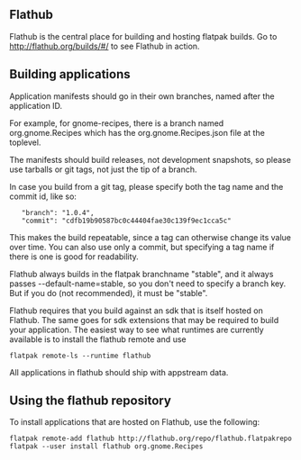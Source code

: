 Flathub
-------

Flathub is the central place for building and hosting flatpak builds.
Go to http://flathub.org/builds/#/ to see Flathub in action.

Building applications
---------------------

Application manifests should go in their own branches, named after the application ID.

For example, for gnome-recipes, there is a branch named org.gnome.Recipes which has
the org.gnome.Recipes.json file at the toplevel.

The manifests should build releases, not development snapshots, so please use
tarballs or git tags, not just the tip of a branch.

In case you build from a git tag, please specify both the tag name and the commit id, like so:
```
   "branch": "1.0.4",
   "commit": "cdfb19b90587bc0c44404fae30c139f9ec1cca5c"
```
This makes the build repeatable, since a tag can otherwise change its value over time.
You can also use only a commit, but specifying a tag name if there is one is good for readability.

Flathub always builds in the flatpak branchname "stable", and it always passes --default-name=stable,
so you don't need to specify a branch key. But if you do (not recommended), it must be "stable".

Flathub requires that you build against an sdk that is itself hosted on Flathub. The same goes for
sdk extensions that may be required to build your application. The easiest way to see what runtimes
are currently available is to install the flathub remote and use
```
flatpak remote-ls --runtime flathub
```
All applications in flathub should ship with appstream data.

Using the flathub repository
----------------------------

To install applications that are hosted on Flathub, use the following:
```
flatpak remote-add flathub http://flathub.org/repo/flathub.flatpakrepo
flatpak --user install flathub org.gnome.Recipes
```

